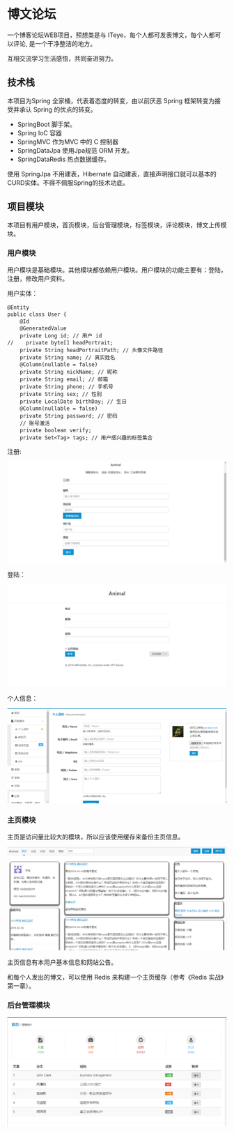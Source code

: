 # 博文论坛
一个博客论坛WEB项目，预想类是与 ITeye，每个人都可发表博文，每个人都可以评论, 是一个干净整洁的地方。

互相交流学习生活感悟，共同奋进努力。

## 技术栈

本项目为Spring 全家桶，代表着态度的转变，由以前厌恶 Spring 框架转变为接受并承认 Spring 的优点的转变。

* SpringBoot 脚手架。
* Spring IoC 容器
* SpringMVC 作为MVC 中的 C 控制器
* SpringDataJpa  使用Jpa规范 ORM 开发。
* SpringDataRedis 热点数据缓存。

使用 SpringJpa 不用建表，Hibernate 自动建表，直接声明接口就可以基本的CURD实体。不得不佩服Spring的技术功底。

## 项目模块

本项目有用户模块，首页模块，后台管理模块，标签模块，评论模块，博文上传模块。

### 用户模块

用户模块是基础模块。其他模块都依赖用户模块。用户模块的功能主要有：登陆，注册，修改用户资料。

用户实体：

```
@Entity
public class User {
    @Id
    @GeneratedValue
    private Long id; // 用户 id
//    private byte[] headPortrait;
    private String headPortraitPath; // 头像文件路径
    private String name; // 真实姓名
    @Column(nullable = false)
    private String nickName; // 昵称
    private String email; // 邮箱
    private String phone; // 手机号
    private String sex; // 性别
    private LocalDate birthDay; // 生日
    @Column(nullable = false)
    private String password; // 密码
    // 账号激活
    private boolean verify;
    private Set<Tag> tags; // 用户感兴趣的标签集合
```

注册:

![注册页面](img/注册.png)

登陆：

![](img/登陆.png)

个人信息：

![](img/个人信息.png)

### 主页模块

主页是访问量比较大的模块，所以应该使用缓存来备份主页信息。

![](img/首页.png)

主页信息有本用户基本信息和网站公告。

和每个人发出的博文，可以使用 Redis 来构建一个主页缓存（参考《Redis 实战》第一章）。

### 后台管理模块

![](img/后台管理.png)









